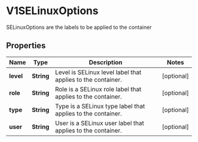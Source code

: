 

# V1SELinuxOptions

SELinuxOptions are the labels to be applied to the container
## Properties

Name | Type | Description | Notes
------------ | ------------- | ------------- | -------------
**level** | **String** | Level is SELinux level label that applies to the container. |  [optional]
**role** | **String** | Role is a SELinux role label that applies to the container. |  [optional]
**type** | **String** | Type is a SELinux type label that applies to the container. |  [optional]
**user** | **String** | User is a SELinux user label that applies to the container. |  [optional]



